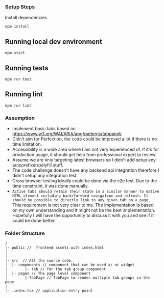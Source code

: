 ### Setup Steps

Install dependencies

```shell
npm install
```

## Running local dev environment

```shell
npm start
```

## Running tests

```shell
npm run test
```

## Running lint

```shell
npm run lint
```

### Assumption

- Implement basic tabs based on https://www.w3.org/WAI/ARIA/apg/patterns/tabpanel/.
- Didn't aim for Perfection, the code could be improved a lot if there is no time limitation.
- Accessibility is a wide area where I am not very experienced of. If it's for production usage, it should get help from professional expert to review.
- Assume we are only targeting latest browsers so I didn't add setup any  
  autoprefixer/polyfill stuff.
- The code challenge doesn't have any backend api integration therefore I didn't setup any integration test.
- Cross browser testing ideally could be done via the e2e test. Due to the time constraint, it was done manually.
- `Active tabs should retain their state in a similar manner to native HTML element including back/forward navigation and refresh. It should be possible to directly link to any given tab on a page.` This requirement is not very clear to me. The implementation is based on my own understanding and it might not be the best implementation. Hopefully I will have the opportunity to discuss it with you and see if it could be done better. 

### Folder Structure

```
/
|- public //  frontend assets with index.html
|
|
|- src  // All the source code.
|  |- components // component that can be used as ui widget
|        |- tab // for the tab group component
|  |- pages // The page level component
|        |-TabPage // TabPage to render multiple tab groups in the page
|
|- .index.tsx // application entry point
```

